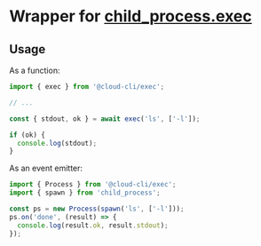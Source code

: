 # Wrapper for [child_process.exec](https://nodejs.org/api/child_process.html#child_process_child_process_exec_command_options_callback)

## Usage

As a function:

```ts
import { exec } from '@cloud-cli/exec';

// ...

const { stdout, ok } = await exec('ls', ['-l']);

if (ok) {
  console.log(stdout);
}
```

As an event emitter:

```ts
import { Process } from '@cloud-cli/exec';
import { spawn } from 'child_process';

const ps = new Process(spawn('ls', ['-l']));
ps.on('done', (result) => {
  console.log(result.ok, result.stdout);
});
```

